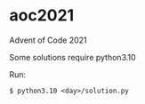 # aoc2021
 Advent of Code 2021

Some solutions require python3.10

Run:
```
$ python3.10 <day>/solution.py
```
